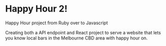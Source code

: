 # Happy Hour 2!
Happy Hour project from Ruby over to Javascript 

Creating both a API endpoint and React project to serve a website that lets you know local bars in the Melbourne CBD area with happy hour on. 
